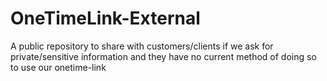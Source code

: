 # OneTimeLink-External
A public repository to share with customers/clients if we ask for private/sensitive information and they have no current method of doing so to use our onetime-link
